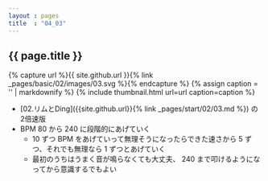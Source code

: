 ```yaml
---
layout : pages
title  : "04_03"
---
```


## {{ page.title }}

{% capture url %}{{ site.github.url }}{% link _pages/basic/02/images/03.svg %}{% endcapture %}
{% assign caption = '' | markdownify %}
{% include thumbnail.html url=url caption=caption %}

* [02.リムとDing]({{site.github.url}}{% link _pages/start/02/03.md %}) の2倍速版
* BPM 80 から 240 に段階的にあげていく
  * 10 ずつ BPM をあげていって無理そうになったらできた速さから 5 ずつ、それでも無理なら 1 ずつとあげていく
  * 最初のうちはうまく音が鳴らなくても大丈夫、 240 まで叩けるようになってから意識するでもよい